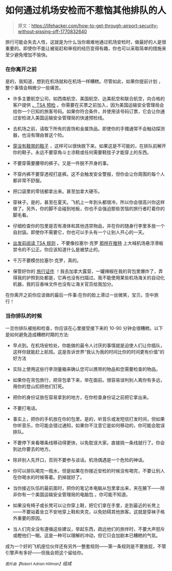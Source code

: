 # 如何通过机场安检而不惹恼其他排队的人

> 原文：<https://lifehacker.com/how-to-get-through-airport-security-without-pissing-off-1770832640>

旅行可能会失去人性，这就是为什么当你艰难地通过机场安检时，做最好的人是很重要的。即使你不能让被驱赶和审视的经历变得有趣，你也可以采取简单的措施来至少避免增加不愉快。



### 在你离开之前

是的，我知道，想到在机场就和在机场一样糟糕。尽管如此，如果你提前计划 ，整个事情会稍微少一些痛苦。

*   许多主要航空公司，如西南航空、美国航空、达美航空和联合航空，向合格的客户提供 [、TSA 预检](https://www.tsa.gov/tsa-precheck) 。你需要在买票之前加入，因为美国运输安全管理局会给你一个已知的旅客号码。如果你符合条件，并使用该号码订票，它会让你通过安检进入美国运输安全管理局的快速预检线。
*   去机场之前，请取下所有的首饰和金属饰品。即使你的手镯通常不会触动探测器，也没有理由冒这个险。

*   [穿没有鞋带的鞋子](http://jezebel.com/how-to-dress-for-the-tsa-5705228#_ga=1.136777077.410417895.1430444016) ，这样可以很快脱下来。如果这是不可能的，在排队前解开你的鞋子。永远不要穿角斗士凉鞋或任何需要鞋拔子才能穿上的东西。
*   不要穿需要腰带的裤子。又是一件脱不开身的事。
*   不穿内裤不要穿透视打底裤。这不会触发安全警报，但你会让你周围的每个人都非常不舒服。
*   把口袋里的零钱都拿出来。甚至加拿大硬币。

*   穿袜子。是的，甚至在夏天。飞机上一年到头都很冷，所以你会很高兴你这样做了。另外，你的脚不会碰到地板，你也不会强迫那些苦恼的旅行者盯着你的脚毛看。
*   仔细检查你的包里是否有液体和其他违禁物品，并在你的随身行李里多放一个自封袋。即使你不需要它，你也可以手头有一个让别人开心的一天。
*   [出发前阅读 TSA 规则](https://www.tsa.gov/travel/travel-tips) 。不要像拉塞尔·克罗 [那样在推特](http://gizmodo.com/russell-crowe-came-up-with-a-much-better-name-for-hover-1750090517) 上大喊机场悬浮滑板禁令的不公正。你应该知道什么是被禁止的。

*   千万不要模仿拉塞尔·克罗，真的。
*   保管好你的 [旅行证件](http://lifehacker.com/the-travel-documents-you-need-to-get-in-order-and-when-1586319668#_ga=1.215916626.410417895.1430444016) ！我去加拿大露营，一罐辣椒在我的背包里爆炸了，弄得我的护照到处都是，它再也没有扫描过。我不能使用某些机场海关的自动化机器，我的豆香味文件也没有让海关官员给我加分。

在你离开之前你应该做的最后一件事:在你的脸上滑过一丝微笑，宝贝。空中旅行！

### 当你排队的时候

一旦你排队被拍和检查，你应该在心里接受接下来的 10-90 分钟会很糟糕。以下是如何避免造成糟糕时期的方法:

*   早点到。在机场安检处，你能做的最令人讨厌的事情就是迫使人们让你插队，这样你就能赶上航班。这是告诉世界“我认为我的时间比你的时间更有价值”的好方法
*   实际上使用这些行李测量箱来确认您可以携带的物品和您需要检查的物品。
*   如果你在背包旅行，把背包拿下来，举在面前。很容易误判别人离你有多远，用你的登山扣把他们钉死。

*   把你的身份证放在容易拿到的地方，在你检查身份证之前把它拿出来。
*   不要打电话。
*   事实上，把你的手机放在你的包里。是的，听音乐或发短信打发时间，但如果你听音乐，你可能会错过通知，如果你不注意它是如何移动的，你可能会耽误排队。
*   不要停下来看哪条线移动得更快，以免耽误大家。直接挑一条线就行了。你会到达你要去的地方。

*   除非别人先开口，否则不要参与谈话。机场偶遇是一个危险的神话。

*   你可以排队喝完一瓶水，但是如果在你接近安检的时候没有喝完，不要让别人在你喝水的时候等着。扔掉就好了。

*   当你接近队伍的最前面时，把你的笔记本电脑从包里拿出来，夹在腋下——除非你有一个美国运输安全管理局的电脑包 。你可能不知道。
*   如果没有椅子或长凳可以让你穿上鞋，把它们拿在手里，走到最近的长凳上——不要站着坐立不安地穿上鞋和夹克，以免妨碍其他旅客。这就是穿袜子格外重要的原因。
*   当人们完全没有遵循这些建议，举起东西，疏远他们的旅伴时，不要大声怒斥或瞪他们一眼。这是一种可以理解的冲动，但它只会加剧本已糟糕的气氛。

成为一个好的飞机座位伙伴还有另外一整套规则——第一条规则是不要放屁，不管引擎声有多好——但我会把这个留给你。

<small>*图片由*</small><small>*【Robert Adrian Hillman】*</small>*组成*